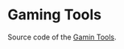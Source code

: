 # Gaming Tools

Source code of the [Gamin Tools](https://gaming-tools.jensforstmann.vercel.app/factorio).
